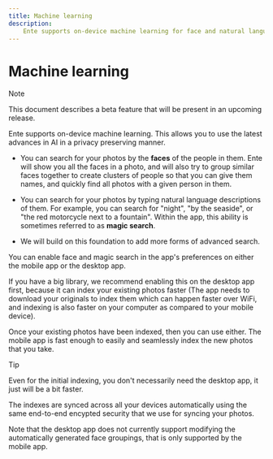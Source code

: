 ```yaml
---
title: Machine learning
description:
    Ente supports on-device machine learning for face and natural language search
---
```


# Machine learning

> [!NOTE]
>
> This document describes a beta feature that will be present in an upcoming
> release.

Ente supports on-device machine learning. This allows you to use the latest
advances in AI in a privacy preserving manner.

-   You can search for your photos by the **faces** of the people in them. Ente
    will show you all the faces in a photo, and will also try to group similar
    faces together to create clusters of people so that you can give them names,
    and quickly find all photos with a given person in them.

-   You can search for your photos by typing natural language descriptions of
    them. For example, you can search for "night", "by the seaside", or "the red
    motorcycle next to a fountain". Within the app, this ability is sometimes
    referred to as **magic search**.

-   We will build on this foundation to add more forms of advanced search.

You can enable face and magic search in the app's preferences on either the
mobile app or the desktop app.

If you have a big library, we recommend enabling this on the desktop app first,
because it can index your existing photos faster (The app needs to download your
originals to index them which can happen faster over WiFi, and indexing is also
faster on your computer as compared to your mobile device).

Once your existing photos have been indexed, then you can use either. The mobile
app is fast enough to easily and seamlessly index the new photos that you take.

> [!TIP]
>
> Even for the initial indexing, you don't necessarily need the desktop app, it
> just will be a bit faster.

The indexes are synced across all your devices automatically using the same
end-to-end encypted security that we use for syncing your photos.

Note that the desktop app does not currently support modifying the automatically
generated face groupings, that is only supported by the mobile app.
